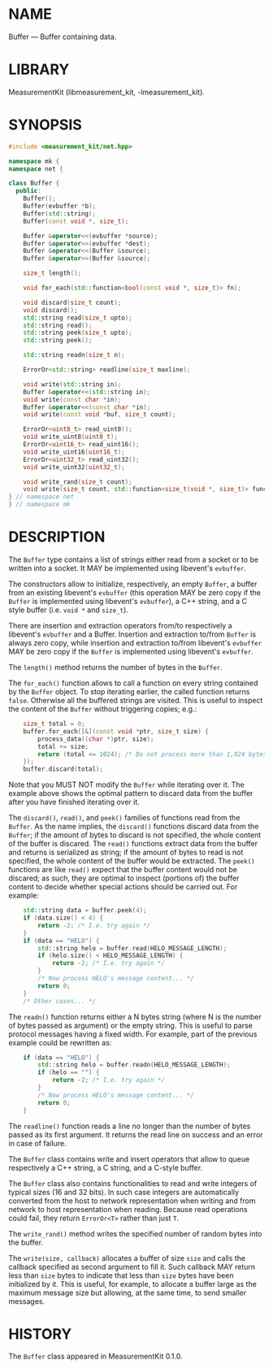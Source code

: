 # NAME
Buffer &mdash; Buffer containing data.

# LIBRARY
MeasurementKit (libmeasurement_kit, -lmeasurement_kit).

# SYNOPSIS

```C++
#include <measurement_kit/net.hpp>

namespace mk {
namespace net {

class Buffer {
  public:
    Buffer();
    Buffer(evbuffer *b);
    Buffer(std::string);
    Buffer(const void *, size_t);

    Buffer &operator<<(evbuffer *source);
    Buffer &operator>>(evbuffer *dest);
    Buffer &operator<<(Buffer &source);
    Buffer &operator>>(Buffer &source);

    size_t length();

    void for_each(std::function<bool(const void *, size_t)> fn);

    void discard(size_t count);
    void discard();
    std::string read(size_t upto);
    std::string read();
    std::string peek(size_t upto);
    std::string peek();

    std::string readn(size_t n);

    ErrorOr<std::string> readline(size_t maxline);

    void write(std::string in);
    Buffer &operator<<(std::string in);
    void write(const char *in);
    Buffer &operator<<(const char *in);
    void write(const void *buf, size_t count);

    ErrorOr<uint8_t> read_uint8();
    void write_uint8(uint8_t);
    ErrorOr<uint16_t> read_uint16();
    void write_uint16(uint16_t);
    ErrorOr<uint32_t> read_uint32();
    void write_uint32(uint32_t);

    void write_rand(size_t count);
    void write(size_t count, std::function<size_t(void *, size_t)> func);
} // namespace net
} // namespace mk
```

# DESCRIPTION

The `Buffer` type contains a list of strings either read from a socket or
to be written into a socket. It MAY be implemented using libevent's `evbuffer`.

The constructors allow to initialize, respectively, an empty `Buffer`, a
buffer from an existing libevent's `evbuffer` (this operation MAY be zero
copy if the `Buffer` is implemented using libevent's `evbuffer`), a C++
string, and a C style buffer (i.e. `void *` and `size_t`).

There are insertion and extraction operators from/to respectively a libevent's
`evbuffer` and a Buffer. Insertion and extraction to/from `Buffer` is always
zero copy, while insertion and extraction to/from libevent's `evbuffer` MAY be
zero copy if the `Buffer` is implemented using libevent's `evbuffer`.

The `length()` method returns the number of bytes in the `Buffer`.

The `for_each()` function allows to call a function on every string contained
by the `Buffer` object. To stop iterating earlier, the called function returns
`false`. Otherwise all the buffered strings are visited. This is useful to
inspect the content of the `Buffer` without triggering copies; e.g.:

```C++
    size_t total = 0;
    buffer.for_each([&](const void *ptr, size_t size) {
        process_data((char *)ptr, size);
        total += size;
        return (total <= 1024); /* Do not process more than 1,024 bytes */
    });
    buffer.discard(total);
```

Note that you MUST NOT modify the `Buffer` while iterating over it. The example
above shows the optimal pattern to discard data from the buffer after you have
finished iterating over it.

The `discard()`, `read()`, and `peek()` families of functions read from the
`Buffer`. As the name implies, the `discard()` functions discard data from
the `Buffer`; if the amount of bytes to discard is not specified, the whole
content of the buffer is discared. The `read()` functions extract data from the
buffer and returns is serialized as string; if the amount of bytes to read is
not specified, the whole content of the buffer would be extracted. The `peek()`
functions are like `read()` expect that the buffer content would not be
discared; as such, they are optimal to inspect (portions of) the buffer content
to decide whether special actions should be carried out. For example:

```C++
    std::string data = buffer.peek(4);
    if (data.size() < 4) {
        return -2; /* I.e. try again */
    }
    if (data == "HELO") {
        std::string helo = buffer.read(HELO_MESSAGE_LENGTH);
        if (helo.size() < HELO_MESSAGE_LENGTH) {
            return -2; /* I.e. try again */
        }
        /* Now process HELO's message content... */
        return 0;
    }
    /* Other cases... */
```

The `readn()` function returns either a N bytes string (where N is the number
of bytes passed as argument) or the empty string. This is useful to parse
protocol messages having a fixed width. For example, part of the previous example
could be rewritten as:

```C++
    if (data == "HELO") {
        std::string helo = buffer.readn(HELO_MESSAGE_LENGTH);
        if (helo == "") {
            return -2; /* I.e. try again */
        }
        /* Now process HELO's message content... */
        return 0;
    }
```

The `readline()` function reads a line no longer than the number of bytes
passed as its first argument. It returns the read line on success and an
error in case of failure.

The `Buffer` class contains write and insert operators that allow to queue
respectively a C++ string, a C string, and a C-style buffer.

The `Buffer` class also contains functionalities to read and write integers
of typical sizes (16 and 32 bits). In such case integers are automatically
converted from the host to network representation when writing and from network
to host representation when reading. Because read operations could fail, they
return `ErrorOr<T>` rather than just `T`.

The `write_rand()` method writes the specified number of random bytes
into the buffer.

The `write(size, callback)` allocates a buffer of size `size` and calls the
callback specified as second argument to fill it. Such callback MAY return
less than `size` bytes to indicate that less than `size` bytes have been
initialized by it. This is useful, for example, to allocate a buffer large
as the maximum message size but allowing, at the same time, to send smaller
messages.

# HISTORY

The `Buffer` class appeared in MeasurementKit 0.1.0.
